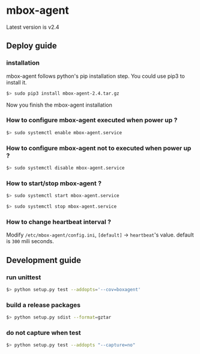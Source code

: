 # mbox-agent

Latest version is v2.4

## Deploy guide

### installation

mbox-agent follows python's pip installation step. You could use pip3 to install it.

```bash
$> sudo pip3 install mbox-agent-2.4.tar.gz
```

Now you finish the mbox-agent installation

### How to configure mbox-agent executed when power up ?

```bash
$> sudo systemctl enable mbox-agent.service
```

### How to configure mbox-agent not to executed when power up ?

```bash
$> sudo systemctl disable mbox-agent.service
```

### How to start/stop mbox-agent ?

```bash
$> sudo systemctl start mbox-agent.service
```

```bash
$> sudo systemctl stop mbox-agent.service
```

### How to change heartbeat interval ?

Modify `/etc/mbox-agent/config.ini`, `[default]` -> `heartbeat`'s value. default is `300` mili seconds.

## Development guide

### run unittest

```bash
$> python setup.py test --addopts='--cov=boxagent'
```

### build a release packages

```bash
$> python setup.py sdist --format=gztar
```

### do not capture when test
```bash
$> python setup.py test --addopts "--capture=no"
```
